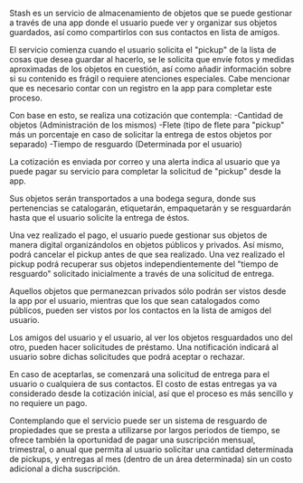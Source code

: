 Stash es un servicio de almacenamiento de objetos que se puede gestionar a través de
una app donde el usuario puede ver y organizar sus objetos guardados, así como compartirlos
con sus contactos en lista de amigos.

El servicio comienza cuando el usuario solicita el "pickup" de la lista de cosas que desea guardar
al hacerlo, se le solicita que envíe fotos y medidas aproximadas de los objetos en cuestión, así
como añadir información sobre si su contenido es frágil o requiere atenciones especiales. 
Cabe mencionar que es necesario contar con un registro en la app para completar este proceso.

Con base en esto, se realiza una cotización que contempla:
    -Cantidad de objetos (Administración de los mismos)
    -Flete (tipo de flete para "pickup" más un porcentaje en caso de solicitar la entrega de estos objetos por separado)
    -Tiempo de resguardo (Determinada por el usuario)

La cotización es enviada por correo y una alerta indica al usuario que ya puede pagar su servicio para
completar la solicitud de "pickup" desde la app.

Sus objetos serán transportados a una bodega segura, donde sus pertenencias se catalogarán, etiquetarán, empaquetarán y se 
resguardarán hasta que el usuario solicite la entrega de éstos. 

Una vez realizado el pago, el usuario puede gestionar sus objetos de manera digital organizándolos
en objetos públicos y privados.
Así mismo, podrá cancelar el pickup antes de que sea realizado. Una vez realizado el pickup podrá recuperar
sus objetos independientemente del "tiempo de resguardo" solicitado inicialmente a través de una solicitud
de entrega.

Aquellos objetos que permanezcan privados sólo podrán ser vistos desde la app por el usuario, mientras que los que
sean catalogados como públicos, pueden ser vistos por los contactos en la lista de amigos del usuario.

Los amigos del usuario y el usuario, al ver los objetos resguardados uno del otro, pueden hacer solicitudes de préstamo.
Una notificación indicará al usuario sobre dichas solicitudes que podrá aceptar o rechazar.

En caso de aceptarlas, se comenzará una solicitud de entrega para el usuario o cualquiera de sus contactos.
El costo de estas entregas ya va considerado desde la cotización inicial, así que el proceso es más sencillo y no 
requiere un pago.

Contemplando que el servicio puede ser un sistema de resguardo de propiedades que se presta a utilizarse por largos
periodos de tiempo, se ofrece también la oportunidad de pagar una suscripción mensual, trimestral, o anual que permita
al usuario solicitar una cantidad determinada de pickups, y entregas al mes (dentro de un área determinada) 
sin un costo adicional a dicha suscripción.




